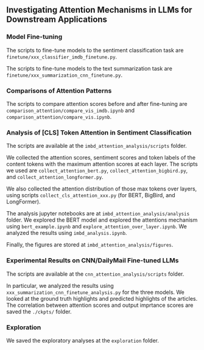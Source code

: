 ## Investigating Attention Mechanisms in LLMs for Downstream Applications

### Model Fine-tuning

The scripts to fine-tune models to the sentiment classification task are ``finetune/xxx_classifier_imdb_finetune.py``.

The scripts to fine-tune models to the text summarization task are ``finetune/xxx_summarization_cnn_finetune.py``.

### Comparisons of Attention Patterns

The scripts to compare attention scores before and after fine-tuning are ``comparison_attention/compare_vis_imdb.ipynb`` and 
``comparison_attention/compare_vis.ipynb``.

### Analysis of [CLS] Token Attention in Sentiment Classification

The scripts are available at the ``imbd_attention_analysis/scripts`` folder. 

We collected the attention scores, sentiment scores and token labels of the content tokens with the maximum attention scores at each layer.
The scripts we used are ``collect_attention_bert.py``, ``collect_attention_bigbird.py``, and ``collect_attention_longformer.py``.

We also collected the attention distribution of those max tokens over layers, using scripts
``collect_cls_attention_xxx.py`` (for BERT, BigBird, and LongFormer).

The analysis jupyter notebooks are at ``imbd_attention_analysis/analysis`` folder. We explored the BERT model and explored the attentions mechanism
using ``bert_example.ipynb`` and  ``explore_attention_over_layer.ipynb``. We analyzed the results using ``imbd_analysis.ipynb``.

Finally, the figures are stored at ``imbd_attention_analysis/figures``.

### Experimental Results on CNN/DailyMail Fine-tuned LLMs

The scripts are available at the ``cnn_attention_analysis/scripts`` folder. 

In particular, we analyzed the results using ``xxx_summarization_cnn_finetune_analysis.py`` for the three models. We looked at the ground truth highlights and predicted highlights of the articles. The correlation between attention scores and output imprtance scores are saved the ``./ckpts/`` folder.

### Exploration

We saved the exploratory analyses at the ``exploration`` folder.